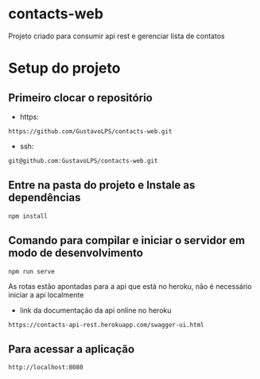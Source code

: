 # contacts-web
Projeto criado para consumir api rest e gerenciar lista de contatos

# Setup do projeto

## Primeiro clocar o repositório
- https:
```
https://github.com/GustavoLPS/contacts-web.git
```

- ssh:
```
git@github.com:GustavoLPS/contacts-web.git
```

## Entre na pasta do projeto e Instale as dependências
```
npm install
```

## Comando para compilar e iniciar o servidor em modo de desenvolvimento
```
npm run serve
```
As rotas estão apontadas para a api que está no heroku, não é necessário iniciar a api localmente
- link da documentação da api online no heroku
```
https://contacts-api-rest.herokuapp.com/swagger-ui.html
```

## Para acessar a aplicação
```
http://localhost:8080
```